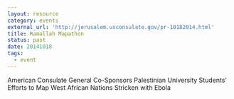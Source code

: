 ```yaml
---
layout: resource
category: events
external_url: 'http://jerusalem.usconsulate.gov/pr-10182014.html'
title: Ramallah Mapathon
status: past
date: 20141018
tags:
  - event
---
```


American Consulate General Co-Sponsors Palestinian University Students’ Efforts to Map West African Nations Stricken with Ebola